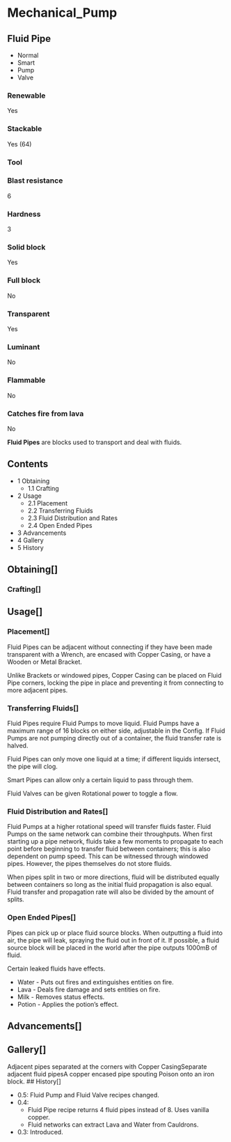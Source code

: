 # Mechanical_Pump

## Fluid Pipe

- Normal
- Smart
- Pump
- Valve

### Renewable

Yes

### Stackable

Yes (64)

### Tool

### Blast resistance

6

### Hardness

3

### Solid block

Yes

### Full block

No

### Transparent

Yes

### Luminant

No

### Flammable

No

### Catches fire from lava

No

**Fluid Pipes** are blocks used to transport and deal with fluids.

## Contents

- 1 Obtaining
    - 1.1 Crafting
- 2 Usage
    - 2.1 Placement
    - 2.2 Transferring Fluids
    - 2.3 Fluid Distribution and Rates
    - 2.4 Open Ended Pipes
- 3 Advancements
- 4 Gallery
- 5 History

## Obtaining[]

### Crafting[]

## Usage[]

### Placement[]

Fluid Pipes can be adjacent without connecting if they have been made transparent with a Wrench, are encased with Copper Casing, or have a Wooden or Metal Bracket.

Unlike Brackets or windowed pipes, Copper Casing can be placed on Fluid Pipe corners, locking the pipe in place and preventing it from connecting to more adjacent pipes.

### Transferring Fluids[]

Fluid Pipes require Fluid Pumps to move liquid. Fluid Pumps have a maximum range of 16 blocks on either side, adjustable in the Config. If Fluid Pumps are not pumping directly out of a container, the fluid transfer rate is halved.

Fluid Pipes can only move one liquid at a time; if different liquids intersect, the pipe will clog.

Smart Pipes can allow only a certain liquid to pass through them.

Fluid Valves can be given Rotational power to toggle a flow.

### Fluid Distribution and Rates[]

Fluid Pumps at a higher rotational speed will transfer fluids faster. Fluid Pumps on the same network can combine their throughputs. When first starting up a pipe network, fluids take a few moments to propagate to each point before beginning to transfer fluid between containers; this is also dependent on pump speed. This can be witnessed through windowed pipes. However, the pipes themselves do not store fluids.

When pipes split in two or more directions, fluid will be distributed equally between containers so long as the initial fluid propagation is also equal. Fluid transfer and propagation rate will also be divided by the amount of splits.

### Open Ended Pipes[]

Pipes can pick up or place fluid source blocks. When outputting a fluid into air, the pipe will leak, spraying the fluid out in front of it. If possible, a fluid source block will be placed in the world after the pipe outputs 1000mB of fluid.

Certain leaked fluids have effects.

- Water - Puts out fires and extinguishes entities on fire.
- Lava - Deals fire damage and sets entities on fire.
- Milk - Removes status effects.
- Potion - Applies the potion’s effect.

## Advancements[]

## Gallery[]

Adjacent pipes separated at the corners with Copper CasingSeparate adjacent fluid pipesA copper encased pipe spouting Poison onto an iron block. ## History[]

- 0.5: Fluid Pump and Fluid Valve recipes changed.
- 0.4:
    - Fluid Pipe recipe returns 4 fluid pipes instead of 8. Uses vanilla copper.
    - Fluid networks can extract Lava and Water from Cauldrons.
- 0.3: Introduced.